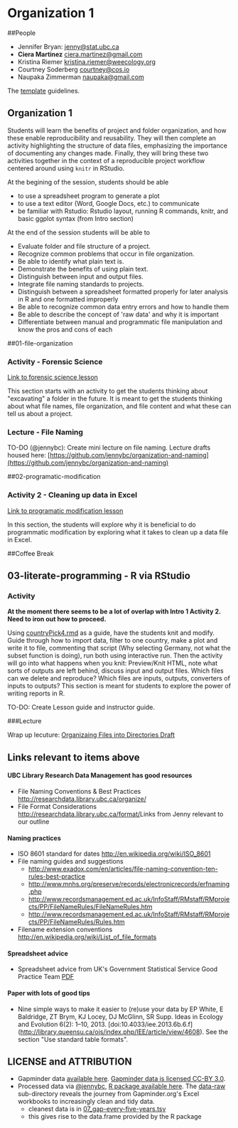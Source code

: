 # Organization 1

##People
-  Jennifer Bryan: jenny@stat.ubc.ca
-  **Ciera Martinez** ciera.martinez@gmail.com
-  Kristina Riemer kristina.riemer@weecology.org
-  Courtney Soderberg courtney@cos.io
-  Naupaka Zimmerman naupaka@gmail.com

The [template](https://github.com/Reproducible-Science-Curriculum/Reproducible-Science-Hackathon-Dec-08-2014/wiki/Template-for-lessons) guidelines.

## Organization 1

Students will learn the benefits of project and folder organization, and how these enable reproducibility and reusability. They will then complete an activity highlighting the structure of data files, emphasizing the importance of documenting any changes made. Finally, they will bring these two activities together in the context of a reproducible project workflow centered around using `knitr` in RStudio.

At the begining of the session, students should be able

- to use a spreadsheet program to generate a plot
- to use a text editor (Word, Google Docs, etc.) to communicate
- be familiar with Rstudio: Rstudio layout, running R commands, knitr, and basic ggplot syntax (from Intro section)

At the end of the session students will be able to

- Evaluate folder and file structure of a project.
- Recognize common problems that occur in file organization.
- Be able to identify what plain text is.  
- Demonstrate the benefits of using plain text.
- Distinguish between input and output files.
- Integrate file naming standards to projects.
- Distinguish between a spreadsheet formatted properly for later analysis in R and one formatted improperly
- Be able to recognize common data entry errors and how to handle them
- Be able to describe the concept of 'raw data' and why it is important
- Differentiate between manual and programmatic file manipulation and know the pros and cons of each

##01-file-organization

### Activity - Forensic Science

[Link to forensic science lesson](https://github.com/Reproducible-Science-Curriculum/rr-organization1/blob/master/01-file-organization.md)

This section starts with an activity to get the students thinking about "excavating" a folder in the future.  It is meant to get the students thinking about what file names, file organization, and file content and what these can tell us about a project. 

### Lecture - File Naming 

TO-DO (@jennybc): Create mini lecture on file naming.  Lecture drafts housed here: [https://github.com/jennybc/organization-and-naming](https://github.com/jennybc/organization-and-naming) 

##02-programatic-modification

### Activity 2 - Cleaning up data in Excel

[Link to programatic modification lesson](https://github.com/Reproducible-Science-Curriculum/rr-organization1/blob/master/02-programatic-modification.md)

In this section, the students will explore why it is beneficial to do programmatic modification by exploring what it takes to clean up a data file in Excel. 

##Coffee Break

## 03-literate-programming - R via RStudio 

### Activity 

**At the moment there seems to be a lot of overlap with Intro 1 Activity 2. Need to iron out how to proceed.**

Using [countryPick4.rmd](https://github.com/Reproducible-Science-Curriculum/rr-organization1/blob/master/files/03-literate-programming-activity/countryPick4.rmd) as a guide, have the students knit and modify. Guide through how to import data, filter to one country, make a plot and write it to file, commenting that script (Why selecting Germany, not what the subset function is doing), run both using interactive run.  Then the activity will go into what happens when you knit: Preview/Knit HTML, note what sorts of outputs are left behind, discuss input and output files. Which files can we delete and reproduce? Which files are inputs, outputs, converters of inputs to outputs? This section is meant for students to explore the power of writing reports in R. 

TO-DO: Create Lesson guide and instructor guide. 

###Lecture

Wrap up lecuture: [Organizaing Files into Directories Draft](https://github.com/jennybc/organization-and-naming/tree/master/organization)

## Links relevant to items above

#### UBC Library Research Data Management has good resources

- File Naming Conventions & Best Practices <http://researchdata.library.ubc.ca/organize/>
- File Format Considerations <http://researchdata.library.ubc.ca/format/>Links from Jenny relevant to our outline

#### Naming practices

- ISO 8601 standard for dates <http://en.wikipedia.org/wiki/ISO_8601>
- File naming guides and suggestions
    - http://www.exadox.com/en/articles/file-naming-convention-ten-rules-best-practice
    - http://www.mnhs.org/preserve/records/electronicrecords/erfnaming.php
    - http://www.recordsmanagement.ed.ac.uk/InfoStaff/RMstaff/RMprojects/PP/FileNameRules/FileNameRules.htm
    - http://www.recordsmanagement.ed.ac.uk/InfoStaff/RMstaff/RMprojects/PP/FileNameRules/Rules.htm
- Filename extension conventions <http://en.wikipedia.org/wiki/List_of_file_formats>

#### Spreadsheet advice

- Spreadsheet advice from UK's Government Statistical Service Good Practice Team [PDF](https://gss.civilservice.gov.uk/wp-content/uploads/2012/12/Releasing-statistics-in-spreadsheets-Good-practice-guidance.pdf)

#### Paper with lots of good tips

- Nine simple ways to make it easier to (re)use your data by EP White, E Baldridge, ZT Brym, KJ Locey, DJ McGlinn, SR Supp. Ideas in Ecology and Evolution 6(2): 1–10, 2013. [doi:10.4033/iee.2013.6b.6.f] (http://library.queensu.ca/ojs/index.php/IEE/article/view/4608). See the section "Use standard table formats".

## LICENSE and ATTRIBUTION  

- Gapminder data [available here](http://www.gapminder.org/data/). [Gapminder data is licensed CC-BY 3.0](https://docs.google.com/document/pub?id=1POd-pBMc5vDXAmxrpGjPLaCSDSWuxX6FLQgq5DhlUhM#h.ul2gu2-uwathz).
- Processed data via [@jennybc](https://github.com/jennybc), [R package available here](https://github.com/jennybc/gapminder). The [data-raw](https://github.com/jennybc/gapminder/tree/master/data-raw) sub-directory reveals the journey from Gapminder.org's Excel workbooks to increasingly clean and tidy data.
    - cleanest data is in [07_gap-every-five-years.tsv](https://github.com/jennybc/gapminder/blob/master/data-raw/07_gap-every-five-years.tsv)
    - this gives rise to the data.frame provided by the R package
